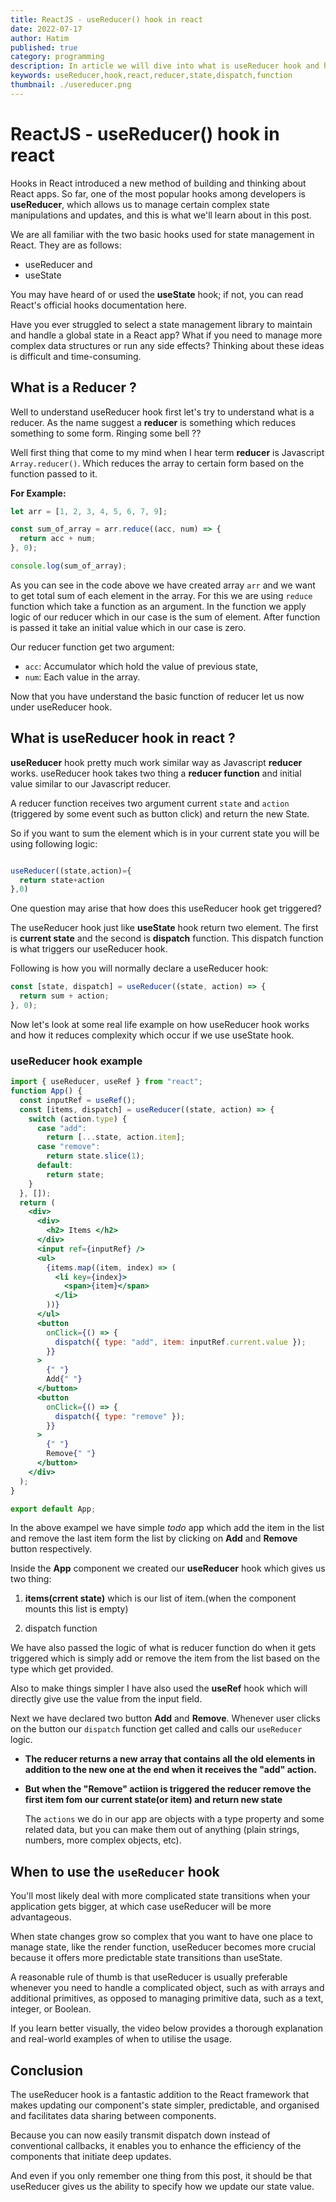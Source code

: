 ```yaml
---
title: ReactJS - useReducer() hook in react
date: 2022-07-17
author: Hatim
published: true
category: programming
description: In article we will dive into what is useReducer hook and how to use useReducer hook to write complex logic of the react component
keywords: useReducer,hook,react,reducer,state,dispatch,function
thumbnail: ./usereducer.png
---
```


# ReactJS - useReducer() hook in react

Hooks in React introduced a new method of building and thinking about React apps. So far, one of the most popular hooks among developers is **useReducer**, which allows us to manage certain complex state manipulations and updates, and this is what we'll learn about in this post.

We are all familiar with the two basic hooks used for state management in React.
They are as follows:

- useReducer and
- useState

You may have heard of or used the **useState** hook; if not, you can read React's official hooks documentation here.

Have you ever struggled to select a state management library to maintain and handle a global state in a React app? What if you need to manage more complex data structures or run any side effects? Thinking about these ideas is difficult and time-consuming.

## What is a Reducer ?

Well to understand useReducer hook first let's try to understand what is a reducer. As the name suggest a **reducer** is something which reduces something to some form. Ringing some bell ??

Well first thing that come to my mind when I hear term **reducer** is Javascript `Array.reducer()`. Which reduces the array to certain form based on the function passed to it.

**For Example:**

```js
let arr = [1, 2, 3, 4, 5, 6, 7, 9];

const sum_of_array = arr.reduce((acc, num) => {
  return acc + num;
}, 0);

console.log(sum_of_array);
```

As you can see in the code above we have created array `arr` and we want to get total sum of each element in the array. For this we are using `reduce` function which take a function as an argument. In the function we apply logic of our reducer which in our case is the sum of element. After function is passed it take an initial value which in our case is zero.

Our reducer function get two argument:

- `acc`: Accumulator which hold the value of previous state,
- `num`: Each value in the array.

Now that you have understand the basic function of reducer let us now under useReducer hook.

## What is useReducer hook in react ?

**useReducer** hook pretty much work similar way as Javascript **reducer** works. useReducer hook takes two thing a **reducer function** and initial value similar to our Javascript reducer.

A reducer function receives two argument current `state` and `action` (triggered by some event such as button click) and return the new State.

So if you want to sum the element which is in your current state you will be using following logic:

```jsx

useReducer((state,action)={
  return state+action
},0)

```

One question may arise that how does this useReducer hook get triggered?

The useReducer hook just like **useState** hook return two element. The first is **current state** and the second is **dispatch** function. This dispatch function is what triggers our useReducer hook.

Following is how you will normally declare a useReducer hook:

```jsx
const [state, dispatch] = useReducer((state, action) => {
  return sum + action;
}, 0);
```

Now let's look at some real life example on how useReducer hook works and how it reduces complexity which occur if we use useState hook.

### useReducer hook example

```jsx
import { useReducer, useRef } from "react";
function App() {
  const inputRef = useRef();
  const [items, dispatch] = useReducer((state, action) => {
    switch (action.type) {
      case "add":
        return [...state, action.item];
      case "remove":
        return state.slice(1);
      default:
        return state;
    }
  }, []);
  return (
    <div>
      <div>
        <h2> Items </h2>
      </div>
      <input ref={inputRef} />
      <ul>
        {items.map((item, index) => (
          <li key={index}>
            <span>{item}</span>
          </li>
        ))}
      </ul>
      <button
        onClick={() => {
          dispatch({ type: "add", item: inputRef.current.value });
        }}
      >
        {" "}
        Add{" "}
      </button>
      <button
        onClick={() => {
          dispatch({ type: "remove" });
        }}
      >
        {" "}
        Remove{" "}
      </button>
    </div>
  );
}

export default App;
```

In the above exampel we have simple _todo_ app which add the item in the list and remove the last item form the list by clicking on **Add** and **Remove** button respectively.

Inside the **App** component we created our **useReducer** hook which gives us two thing:

1. **items(crrent state)** which is our list of item.(when the component mounts this list is empty)

2. dispatch function

We have also passed the logic of what is reducer function do when it gets triggered which is simply add or remove the item from the list based on the type which get provided.

Also to make things simpler I have also used the **useRef** hook which will directly give use the value from the input field.

Next we have declared two button **Add** and **Remove**. Whenever user clicks on the button our `dispatch` function get called and calls our `useReducer` logic.

- **The reducer returns a new array that contains all the old elements in addition to the new one at the end when it receives the "add" action.**

- **But when the "Remove" actiion is triggered the reducer remove the first item fom our current state(or item) and return new state**

  The `actions` we do in our app are objects with a type property and some related data, but you can make them out of anything (plain strings, numbers, more complex objects, etc).

## When to use the `useReducer` hook

You'll most likely deal with more complicated state transitions when your application gets bigger, at which case useReducer will be more advantageous.

When state changes grow so complex that you want to have one place to manage state, like the render function, useReducer becomes more crucial because it offers more predictable state transitions than useState.

A reasonable rule of thumb is that useReducer is usually preferable whenever you need to handle a complicated object, such as with arrays and additional primitives, as opposed to managing primitive data, such as a text, integer, or Boolean.

If you learn better visually, the video below provides a thorough explanation and real-world examples of when to utilise the usage.

## Conclusion

The useReducer hook is a fantastic addition to the React framework that makes updating our component's state simpler, predictable, and organised and facilitates data sharing between components.

Because you can now easily transmit dispatch down instead of conventional callbacks, it enables you to enhance the efficiency of the components that initiate deep updates.

And even if you only remember one thing from this post, it should be that useReducer gives us the ability to specify how we update our state value.
